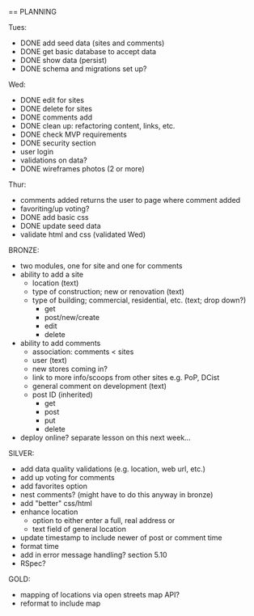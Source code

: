 == PLANNING

Tues:
* DONE add seed data (sites and comments)
* DONE get basic database to accept data
* DONE show data (persist)
* DONE schema and migrations set up?

Wed:
* DONE edit for sites
* DONE delete for sites
* DONE comments add
* DONE clean up: refactoring content, links, etc.
* DONE check MVP requirements
* DONE security section
* user login
* validations on data?
* DONE wireframes photos (2 or more)

Thur:
* comments added returns the user to page where comment added
* favoriting/up voting?
* DONE add basic css
* DONE update seed data
* validate html and css (validated Wed)

BRONZE:
* two modules, one for site and one for comments
* ability to add a site
  * location (text)
  * type of construction; new or renovation (text)
  * type of building; commercial, residential, etc. (text; drop down?)
    * get
    * post/new/create
    * edit
    * delete
* ability to add comments
  * association: comments < sites
  * user (text)
  * new stores coming in?
  * link to more info/scoops from other sites e.g. PoP, DCist
  * general comment on development (text)
  * post ID (inherited)
    * get
    * post
    * put
    * delete
* deploy online? separate lesson on this next week...


SILVER:
* add data quality validations (e.g. location, web url, etc.)
* add up voting for comments
* add favorites option
* nest comments? (might have to do this anyway in bronze)
* add "better" css/html
* enhance location
  * option to either enter a full, real address or
  * text field of general location
* update timestamp to include newer of post or comment time
* format time
* add in error message handling? section 5.10
* RSpec?

GOLD:
* mapping of locations via open streets map API?
* reformat to include map
